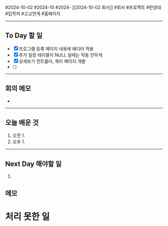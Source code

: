 #2024-10-02 #2024-10 #2024- [[2024-10-02 회사]]
#회사 #프로젝트 #한양대 #입학처 #고교연계 #홈페이지

---
## To Day 할 일
- [x] 프로그램 등록 페이지 내용에 에디터 적용
- [x] 추가 일정 테이블이 NULL  일때는 작동 안하게
- [x] 상세보기 컨트롤러, 쿼리 페이지 개발
- [ ] 
---
## 회의 메모
- 
---
## 오늘 배운 것
1. 오전
    1. 
2. 오후
    1. 
---
## Next Day 해야할 일
1. 


## 메모


# 처리 못한 일